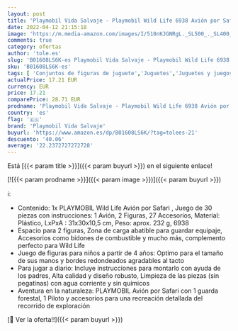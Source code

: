 ```yaml
---
layout: post
title: 'Playmobil Vida Salvaje - Playmobil Wild Life 6938 Avión por Safari  A partir de 4 años'
date: 2022-04-12 21:15:18
image: 'https://m.media-amazon.com/images/I/510nKJGNRgL._SL500_._SL400_.jpg'
comments: true
category: ofertas
author: 'tole.es'
slug: 'B01608LS6K-es Playmobil Vida Salvaje - Playmobil Wild Life 6938 Avión...'
sku: 'B01608LS6K-es'
tags: [ 'Conjuntos de figuras de juguete','Juguetes','Juguetes y juegos','Muñecos y figuras','playmobil','playmobil vida salvaje', ]
actualPrice: 17.21 EUR
currency: EUR
price: 17.21
comparePrice: 28.71 EUR
prodname: 'Playmobil Vida Salvaje - Playmobil Wild Life 6938 Avión por Safari  A partir de 4 años'
country: 'es'
flag: '🇪🇸'
brand: 'Playmobil Vida Salvaje'
buyurl: 'https://www.amazon.es/dp/B01608LS6K/?tag=tolees-21'
descuento: '40.06'
average: '22.2372727272728'
---
```


Está [{{< param title >}}]({{< param buyurl >}}) en el siguiente enlace!

[![{{< param prodname >}}]({{< param image >}})]({{< param buyurl >}})

ℹ️:

- Contenido: 1x PLAYMOBIL Wild Life Avión por Safari , Juego de 30 piezas con instrucciones: 1 Avión, 2 Figuras, 27 Accesorios, Material: Plástico, LxPxA : 31x30x10,5 cm, Peso: aprox. 232 g, 6938
- Espacio para 2 figuras, Zona de carga abatible para guardar equipaje, Accesorios como bidones de combustible y mucho más, complemento perfecto para Wild Life
- Juego de figuras para niños a partir de 4 años: Optimo para el tamaño de sus manos y bordes redondeados agradables al tacto
- Para jugar a diario: Incluye instrucciones para montarlo con ayuda de los padres, Alta calidad y diseño robusto, Limpieza de las piezas (sin pegatinas) con agua corriente y sin químicos
- Aventura en la naturaleza: PLAYMOBIL Avión por Safari con 1 guarda forestal, 1 Piloto y accesorios para una recreación detallada del recorrido de exploración

[🛒 Ver la oferta!!]({{< param buyurl >}})

